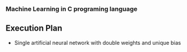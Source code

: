 ### Machine Learning in C programing language

## Execution Plan

* Single artificial neural network with double weights and unique bias
